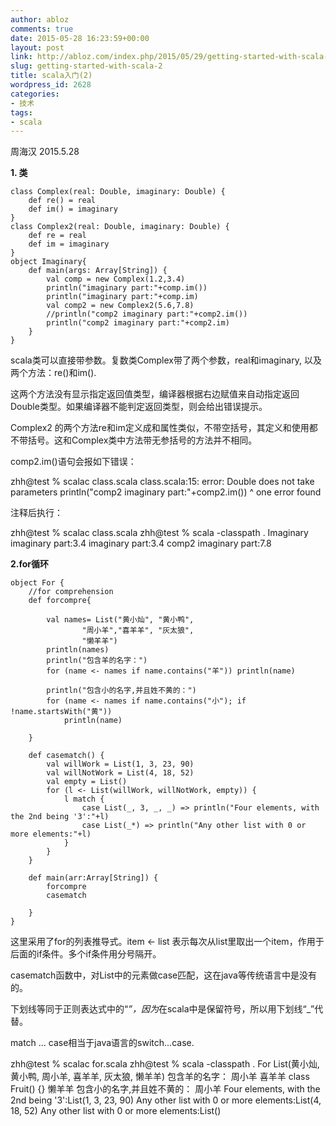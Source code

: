 ```yaml
---
author: abloz
comments: true
date: 2015-05-28 16:23:59+00:00
layout: post
link: http://abloz.com/index.php/2015/05/29/getting-started-with-scala-2/
slug: getting-started-with-scala-2
title: scala入门(2)
wordpress_id: 2628
categories:
- 技术
tags:
- scala
---
```


周海汉 2015.5.28

**1. 类**

    
    class Complex(real: Double, imaginary: Double) {
    	def re() = real
    	def im() = imaginary
    }
    class Complex2(real: Double, imaginary: Double) {
    	def re = real
    	def im = imaginary
    }
    object Imaginary{
    	def main(args: Array[String]) {
    		val comp = new Complex(1.2,3.4)
    		println("imaginary part:"+comp.im())
    		println("imaginary part:"+comp.im)
    		val comp2 = new Complex2(5.6,7.8)
    		//println("comp2 imaginary part:"+comp2.im())
    		println("comp2 imaginary part:"+comp2.im)
    	}
    }
    


scala类可以直接带参数。复数类Complex带了两个参数，real和imaginary, 以及两个方法：re()和im().

这两个方法没有显示指定返回值类型，编译器根据右边赋值来自动指定返回Double类型。如果编译器不能判定返回类型，则会给出错误提示。

Complex2 的两个方法re和im定义成和属性类似，不带空括号，其定义和使用都不带括号。这和Complex类中方法带无参括号的方法并不相同。

comp2.im()语句会报如下错误：

zhh@test % scalac class.scala
class.scala:15: error: Double does not take parameters
println("comp2 imaginary part:"+comp2.im())
^
one error found

注释后执行：

zhh@test % scalac class.scala
zhh@test % scala -classpath . Imaginary
imaginary part:3.4
imaginary part:3.4
comp2 imaginary part:7.8

**2.for循环**

    
    object For {
    	//for comprehension
    	def forcompre{
    
    		val names= List("黄小灿", "黄小鸭",
    				"周小羊","喜羊羊", "灰太狼",
    				"懒羊羊")
    		println(names)
    		println("包含羊的名字：")
    		for (name <- names if name.contains("羊")) println(name)
    
    		println("包含小的名字,并且姓不黄的：")
    		for (name <- names if name.contains("小"); if !name.startsWith("黄"))
    			println(name)
    
    	}
    
    	def casematch() {
    		val willWork = List(1, 3, 23, 90)
    		val willNotWork = List(4, 18, 52)
    		val empty = List()
    		for (l <- List(willWork, willNotWork, empty)) {
    			l match {
    				case List(_, 3, _, _) => println("Four elements, with the 2nd being '3':"+l)
    				case List(_*) => println("Any other list with 0 or more elements:"+l)
    			}
    		}
    	}
    
    	def main(arr:Array[String]) {
    		forcompre
    		casematch
    
    	}
    }
    


这里采用了for的列表推导式。item <- list 表示每次从list里取出一个item，作用于后面的if条件。多个if条件用分号隔开。

casematch函数中，对List中的元素做case匹配，这在java等传统语言中是没有的。

下划线等同于正则表达式中的“*”，因为*在scala中是保留符号，所以用下划线“_”代替。

match ... case相当于java语言的switch...case.

zhh@test % scalac for.scala
zhh@test % scala -classpath . For
List(黄小灿, 黄小鸭, 周小羊, 喜羊羊, 灰太狼, 懒羊羊)
包含羊的名字：
周小羊
喜羊羊
class Fruit() {}
懒羊羊
包含小的名字,并且姓不黄的：
周小羊
Four elements, with the 2nd being '3':List(1, 3, 23, 90)
Any other list with 0 or more elements:List(4, 18, 52)
Any other list with 0 or more elements:List()


